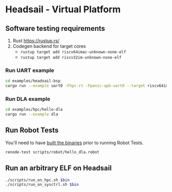 # Headsail - Virtual Platform

## Software testing requirements

1. Rust <https://rustup.rs/>
2. Codegen backend for target cores
    * `rustup target add riscv64imac-unknown-none-elf`
    * `rustup target add riscv32im-unknown-none-elf`

### Run UART example

```sh
cd examples/headsail-bsp
cargo run --example uart0 -Fhpc-rt -Fpanic-apb-uart0 --target riscv64imac-unknown-none-elf
```

### Run DLA example

```sh
cd examples/hpc/hello-dla
cargo run --example dla
```

## Run Robot Tests

You'll need to have [built the binaries](#run-dla-example) prior to running Robot Tests.

```sh
renode-test scripts/robot/hello_dla.robot
```

## Run an arbitrary ELF on Headsail

```sh
./scripts/run_on_hpc.sh $bin
./scripts/run_on_sysctrl.sh $bin
```
